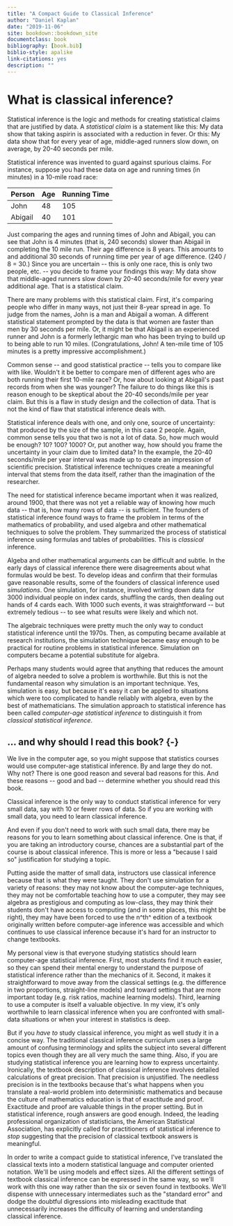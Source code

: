 ```yaml
--- 
title: "A Compact Guide to Classical Inference"
author: "Daniel Kaplan"
date: "2019-11-06"
site: bookdown::bookdown_site
documentclass: book
bibliography: [book.bib]
biblio-style: apalike
link-citations: yes
description: ""
---
```


# What is classical inference?

Statistical inference is the logic and methods for creating statistical claims that are justified by data. A *statistical claim* is a statement like this: My data show that taking aspirin is associated with a reduction in fever. Or this: My data show that for every year of age, middle-aged runners slow down, on average, by 20-40 seconds per mile.

Statistical inference was invented to guard against spurious claims. For instance, suppose you had these data on age and running times (in minutes) in a 10-mile road race:

Person | Age | Running Time
-------|-----|--------------
John   | 48  | 105
Abigail| 40  | 101

Just comparing the ages and running times of John and Abigail, you can see that John is 4 minutes (that is, 240 seconds) slower than Abigail in completing the 10 mile run. Their age difference is 8 years. This amounts to and additional 30 seconds of running time per year of age difference. (240 / 8 = 30.) Since you are uncertain -- this is only one race, this is only two people, etc. -- you decide to frame your findings this way: My data show that middle-aged runners slow down by 20-40 seconds/mile for every year additional age. That is a statistical claim.

There are many problems with this statistical claim. First, it's comparing people who differ in  many ways, not just their 8-year spread in age. To judge from the names, John is a man and Abigail a woman. A different statistical statement prompted by the data is that women are faster than men by 30 seconds per mile. Or, it might be that Abigail is an experienced runner and John is a formerly lethargic man who has been trying to build up to being able to run 10 miles. (Congratulations, John! A ten-mile time of 105 minutes is a pretty impressive accomplishment.)

Common sense -- and good statistical practice -- tells you to compare like with like. Wouldn't it be better to compare men of different ages who are both running their first 10-mile race? Or, how about looking at Abigail's past records from when she was younger? The failure to do things like this is reason enough to be skeptical about the 20-40 seconds/mile per year claim. But this is a flaw in study design and the collection of data. That is not the kind of flaw that statistical inference deals with.

Statistical inference deals with one, and only one, source of uncertainty: that produced by the size of the sample, in this case 2 people. Again, common sense tells you that two is not a lot of data. So, how much would be enough? 10? 100? 1000? Or, put another way, how should you frame the uncertainty in your claim due to limited data? In the example, the 20-40 seconds/mile per year interval was made up to create an impression of scientific precision. Statistical inference techniques create a meaningful interval that stems from the data itself, rather than the imagination of the researcher. 

The need for statistical inference became important when it was realized, around 1900, that there was not yet a reliable way of knowing how much data -- that is, how many rows of data -- is sufficient. The founders of statistical inference found ways to frame the problem in terms of the mathematics of probability, and used algebra and other mathematical techniques to solve the problem. They summarized the process of statistical inference using formulas and tables of probabilities. This is *classical* inference.

Algeba and other mathematical arguments can be difficult and subtle. In the early days of classical inference there were disagreements about what formulas would be best. To develop ideas and confirm that their formulas gave reasonable results, some of the founders of classical inference used *simulations*. One simulation, for instance, involved writing down data for 3000 individual people on index cards, shuffling the cards, then dealing out hands of 4 cards each. With 1000 such events, it was straightforward -- but extremely tedious -- to see what results were likely and which not.

The algebraic techniques were pretty much the only way to conduct statistical inference until the 1970s. Then, as computing became available at research institutions, the simulation technique became easy enough to be practical for routine problems in statistical inference. Simulation on computers became a potential substitute for algebra. 

Perhaps many students would agree that anything that reduces the amount of algebra needed to solve a problem is worthwhile. But this is not the fundamental reason why simulation is an important technique. Yes, simulation is easy, but because it's easy it can be applied to situations which were too complicated to handle reliably with algebra, even by the best of mathematicians. The simulation approach to statistical inference has been called *computer-age statistical inference* to distinguish it from *classical statistical inference*.

## ... and why should I read this book? {-}

We live in the computer age, so you might suppose that statistics courses would use computer-age statistical inference. By and large they do not. Why not? There is one good reason and several bad reasons for this. And these reasons -- good and bad -- determine whether you should read this book.

Classical inference is the only way to conduct statistical inference for very small data, say with 10 or fewer rows of data. So if you are working with small data, you need to learn classical inference.

And even if you don't need to work with such small data, there may be reasons for you to learn something about classical inference. One is that, if you are taking an introductory course, chances are a substantial part of the course is about classical inference. This is more or less a "because I said so" justification for studying a topic. 

Putting aside the matter of small data, instructors use classical inference because that is what they were taught. They don't use simulation for a variety of reasons: they may not know about the computer-age techniques, they may not be comfortable teaching how to use a computer, they may see algebra as prestigious and computing as low-class, they may think their students don't have access to computing (and in some places, this might be right), they may have been forced to use the n^th^ edition of a textbook originally written before computer-age inference was accessible and which continues to use classical inference because it's hard for an instructor to change textbooks. 

My personal view is that everyone studying statistics should learn computer-age statistical inference. First, most students find it much easier, so they can spend their mental energy to understand the purpose of statistical inference rather than the mechanics of it. Second, it makes it straightforward to move away from the classical settings (e.g. the difference in two proportions, straight-line models) and toward settings that are more important today (e.g. risk ratios, machine learning models). Third, learning to use a computer is itself a valuable objective. In my view, it's only worthwhile to learn classical inference when you are confronted with small-data situations or when your interest in statistics is deep.

But if you *have to* study classical inference, you might as well study it in a concise way. The traditional classical inference curriculum uses a large amount of confusing terminology and splits the subject into several different topics even though they are all very much the same thing. Also, if you are studying statistical inference you are learning how to express uncertainty. Ironically, the textbook description of classical inference involves detailed calculations of great precision. That precision is unjustified. The needless precision is in the textbooks because that's what happens when you translate a real-world problem into deterministic mathematics and because the culture of mathematics education is that of exactitude and proof. Exactitude and proof are valuable things in the proper setting. But in statistical inference, rough answers are good enough. Indeed, the leading professional organization of statisticians, the American Statistical Association, has explicitly called for practitioners of statistical inference to *stop* suggesting that the precision of classical textbook answers is meaningful. 

In order to write a compact guide to statistical inference, I've translated the classical texts into a modern statistical language and computer oriented notation. We'll be using models and effect sizes. All the different settings of textbook classical inference can be expressed in the same way, so we'll work with this one way rather than the six or seven found in textbooks. We'll dispense with unnecessary intermediates such as the "standard error" and dodge the doubtful digressions into misleading exactitude that unnecessarily increases the difficulty of learning and understanding classical inference.

